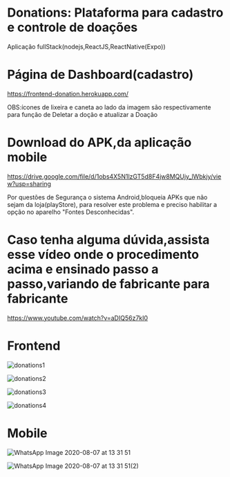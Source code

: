 
# Donations: Plataforma para cadastro e controle de doações

Aplicação fullStack(nodejs,ReactJS,ReactNative(Expo))

# Página de Dashboard(cadastro)
https://frontend-donation.herokuapp.com/

OBS:ícones de lixeira e caneta ao lado da imagem são respectivamente para função de Deletar a doção e atualizar a Doação

# Download do APK,da aplicação mobile 
https://drive.google.com/file/d/1obs4X5N1lzGT5d8F4jw8MQUjy_lWbkjy/view?usp=sharing

Por questões de Segurança o sistema Android,bloqueia APKs que não sejam da loja(playStore),
para resolver este problema e preciso habilitar a opção no aparelho "Fontes Desconhecidas".
# Caso tenha alguma dúvida,assista esse vídeo onde o procedimento acima e ensinado passo a passo,variando de fabricante para fabricante
https://www.youtube.com/watch?v=aDIQ56z7kI0

# Frontend

![donations1](https://user-images.githubusercontent.com/26885001/89666851-76132a80-d8b1-11ea-8e33-8b2ee1c9835f.png)

![donations2](https://user-images.githubusercontent.com/26885001/89667032-c5595b00-d8b1-11ea-8719-d88e1295bca6.png)

![donations3](https://user-images.githubusercontent.com/26885001/89667086-e5891a00-d8b1-11ea-84e7-ee8fb127a28e.png)

![donations4](https://user-images.githubusercontent.com/26885001/89667196-1b2e0300-d8b2-11ea-8aaf-f7b73b31ef21.png)

# Mobile

![WhatsApp Image 2020-08-07 at 13 31 51](https://user-images.githubusercontent.com/26885001/89667686-f5552e00-d8b2-11ea-8f26-268ff992f686.jpeg)

![WhatsApp Image 2020-08-07 at 13 31 51(2)](https://user-images.githubusercontent.com/26885001/89667648-e1113100-d8b2-11ea-9b18-afe8d31e7e19.jpeg)


